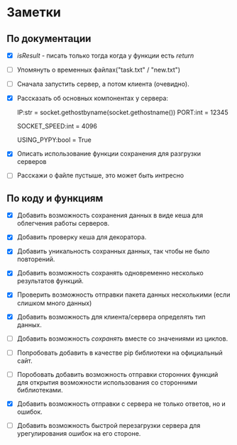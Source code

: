 # **Заметки**

## По документации

- [x] *isResult* - писать только тогда когда у функции есть *return*
   
- [ ] Упомянуть о временных файлах("task.txt" / "new.txt")

- [ ] Сначала запустить сервер, а потом клиента (очевидно).

- [x] Рассказать об основных компонентах у сервера:
        
    IP:str = socket.gethostbyname(socket.gethostname())
    PORT:int = 12345

    SOCKET_SPEED:int = 4096

    USING_PYPY:bool = True

- [x] Описать использование функции сохранения для разгрузки серверов

- [ ] Расскажи о файле пустыше, это может быть интресно


## По коду и функциям

- [x] Добавить возможность сохранения данных в виде кеша для облегчения работы серверов.

- [x] Добавить проверку кеша для декоратора.

- [x] Добавить уникальность сохранных данных, так чтобы не было повторений.

- [x] Добавить возможность сохранять одновременно несколько результатов функций.

- [x] Проверить возможность отправки пакета данных несколькими (если слишком много данных)

- [x] Добавить возможность для клиента/сервера определять тип данных.

- [ ] Добавить возможность *сохранять* вместе со значениями из циклов.

- [ ] Попробовать добавить в качестве pip библиотеки на официальный сайт.

- [ ] Поробовать добавить возможность отправки сторонних функций для открытия возможности использования со сторонними библиотеками.

- [x] Добавить возможность отправки с сервера не только ответов, но и ошибок.

- [ ] Добавить возможность быстрой перезагрузки сервера для урегулирования ошибок на его стороне.